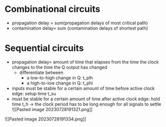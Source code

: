 

# Combinational circuits
- propagation delay = sum(propagation delays of most critical path)
- contamination delay= sum (contamination delays of shortest path)



# Sequential circuits
- propagation delay= amount of time that elapses from the time the clock changes to the time the Q output has changed
	- differentiate between 
		- a low-to-high change in Q: t_plh
		- a high-to-low change in Q: t_phl
- inputs must be stable for a certain amount of time before active clock edge: setup time t_su
- must be stable for a certain amount of time after active clock edge: hold time t_h
-> the clock period has to be long enough for all signals to settle 
![[Pasted image 20230728191321.png]]

![[Pasted image 20230728191334.png]]